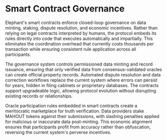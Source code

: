 # Smart Contract Governance

Elephant's smart contracts enforce closed-loop governance on data
minting, staking, dispute resolution, and economic incentives. Rather
than relying on legal contracts interpreted by humans, the protocol
embeds its rules directly into code that executes automatically and
impartially. This eliminates the coordination overhead that currently
costs thousands per transaction while ensuring consistent rule
application across all participants.

The governance system controls permissioned data minting and record
issuance, ensuring that only verified data from consensus-validated
oracles can create official property records. Automated dispute
resolution and data correction workflows replace the current system
where errors can persist for years, hidden in filing cabinets or
proprietary databases. The contracts support upgradeable logic, allowing
protocol evolution without disrupting existing records or relationships.

Oracle participation rules embedded in smart contracts create a
meritocratic marketplace for truth verification. Data providers stake
MAHOUT tokens against their submissions, with slashing penalties applied
for malicious or inaccurate data post-minting. This economic alignment
ensures that participants profit from accuracy rather than obfuscation,
reversing the current system's perverse incentives.
